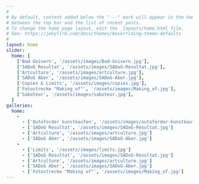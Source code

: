 ```yaml
---
#
# By default, content added below the "---" mark will appear in the home page
# between the top bar and the list of recent posts.
# To change the home page layout, edit the _layouts/home.html file.
# See: https://jekyllrb.com/docs/themes/#overriding-theme-defaults
#
layout: home
slider: 
  home: [
    ['Bad Goisern', '/assets/images/Bad-Goisern.jpg'],
    ['SADoG Resultat', '/assets/images/SADoG-Resultat.jpg'],
    ['Artculture', '/assets/images/artculture.jpg'],
    ['SADoG Aber', '/assets/images/SADoG-Aber.jpg'],
    ['Copies & Limits', '/assets/images/copies.jpg'],
    ['Fotostrecke "Making of"', '/assets/images/Making_of.jpg'],
    ['Saboteur', '/assets/images/saboteur.jpg'],
  ]
galleries:
  home:
    -
      - ['Outoforder kunstkaufen', '/assets/images/outoforder-kunstkaufen.jpg']
      - ['SADoG Resultat', '/assets/images/SADoG-Resultat.jpg']
      - ['Artculture', '/assets/images/artculture.jpg']
      - ['SADoG Aber', '/assets/images/SADoG-Aber.jpg']
    -
      - ['Limits', '/assets/images/limits.jpg']
      - ['SADoG Resultat', '/assets/images/SADoG-Resultat.jpg']
      - ['Artculture', '/assets/images/artculture.jpg']
      - ['SADoG Aber', '/assets/images/SADoG-Aber.jpg']
      - ['Fotostrecke "Making of"', '/assets/images/Making_of.jpg']
---
```

